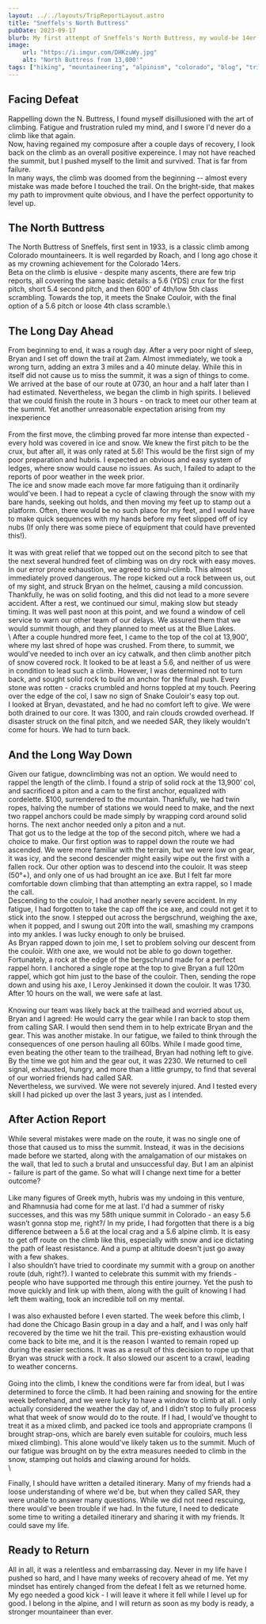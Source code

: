 ```yaml
---
layout: ../../layouts/TripReportLayout.astro
title: "Sneffels's North Buttress"
pubDate: 2023-09-17
blurb: My first attempt of Sneffels's North Buttress, my would-be 14er finisher.
image:
    url: "https://i.imgur.com/DHKzuWy.jpg"
    alt: "North Buttress from 13,000'"
tags: ["hiking", "mountaineering", "alpinism", "colorado", "blog", "trip report"]
---
```


## Facing Defeat
Rappelling down the N. Buttress, I found myself disillusioned with the art of climbing. Fatigue and frustration ruled my mind, and I swore I'd never do a climb like that again.\
Now, having regained my composure after a couple days of recovery, I look back on the climb as an overall positive expereince. I may not have reached the summit, but I pushed myself to the limit and survived. That is far from failure.\
In many ways, the climb was doomed from the beginning -- almost every mistake was made before I touched the trail. On the bright-side, that makes my path to improvment quite obvious, and I have the perfect opportunity to level up. 

## The North Buttress
The North Buttress of Sneffels, first sent in 1933, is a classic climb among Colorado mountaineers. It is well regarded by Roach, and I long ago chose it as my crowning achievement for the Colorado 14ers.\
Beta on the climb is elusive - despite many ascents, there are few trip reports, all covering the same basic details: a 5.6 (YDS) crux for the first pitch, short 5.4 second pitch, and then 600' of 4th/low 5th class scrambling. Towards the top, it meets the Snake Couloir, with the final option of a 5.6 pitch or loose 4th class scramble.\

## The Long Day Ahead
From beginning to end, it was a rough day. After a very poor night of sleep, Bryan and I set off down the trail at 2am. Almost immediately, we took a wrong turn, adding an extra 3 miles and a 40 minute delay. While this in itself did not cause us to miss the summit, it was a sign of things to come.\
We arrived at the base of our route at 0730, an hour and a half later than I had estimated. Nevertheless, we began the climb in high spirits. I believed that we could finish the route in 3 hours - on track to meet our other team at the summit. Yet another unreasonable expectation arising from my inexperience \
\
From the first move, the climbing proved far more intense than expected - every hold was covered in ice and snow. We knew the first pitch to be the crux, but after all, it was only rated at 5.6! This would be the first sign of my poor preparation and hubris. I expected an obvious and easy system of ledges, where snow would cause no issues. As such, I failed to adapt to the reports of poor weather in the week prior.\
The ice and snow made each move far more fatiguing than it ordinarily would've been. I had to repeat a cycle of clawing through the snow with my bare hands, seeking out holds, and then moving my feet up to stamp out a platform. Often, there would be no such place for my feet, and I would have to make quick sequences with my hands before my feet slipped off of icy nubs (If only there was some piece of equipment that could have prevented this!).\
\
It was with great relief that we topped out on the second pitch to see that the next several hundred feet of climbing was on dry rock with easy moves. In our error prone exhaustion, we agreed to simul-climb. This almost immediately proved dangerous. The rope kicked out a rock between us, out of my sight, and struck Bryan on the helmet, causing a mild concussion. Thankfully, he was on solid footing, and this did not lead to a more severe accident. After a rest, we continued our simul, making slow but steady timing. It was well past noon at this point, and we found a window of cell service to warn our other team of our delays. We assured them that we would summit though, and they planned to meet us at the Blue Lakes.\
\ 
After a couple hundred more feet, I came to the top of the col at 13,900', where my last shred of hope was crushed. From there, to summit, we would've needed to inch over an icy catwalk, and then climb another pitch of snow covered rock. It looked to be at least a 5.6, and neither of us were in condition to lead such a climb. However, I was determined not to turn back, and sought solid rock to build an anchor for the final push. Every stone was rotten - cracks crumbled and horns toppled at my touch. Peering over the edge of the col, I saw no sign of Snake Couloir's easy top out.\
I looked at Bryan, devastated, and he had no comfort left to give. We were both drained to our core. It was 1300, and rain clouds crowded overhead. If disaster struck on the final pitch, and we needed SAR, they likely wouldn't come for hours. We had to turn back.

## And the Long Way Down
Given our fatigue, downclimbing was not an option. We would need to rappel the length of the climb. I found a strip of solid rock at the 13,900’ col, and sacrificed a piton and a cam to the first anchor, equalized with cordelette. $100, surrendered to the mountain. Thankfully, we had twin ropes, halving the number of stations we would need to make, and the next two rappel anchors could be made simply by wrapping cord around solid horns. The next anchor needed only a piton and a nut.\
That got us to the ledge at the top of the second pitch, where we had a choice to make. Our first option was to rappel down the route we had ascended. We were more familiar with the terrain, but we were low on gear, it was icy, and the second descender might easily wipe out the first with a fallen rock. Our other option was to descend into the couloir. It was steep (50°+), and only one of us had brought an ice axe. But I felt far more comfortable down climbing that than attempting an extra rappel, so I made the call.\
Descending to the couloir, I had another nearly severe accident. In my fatigue, I had forgotten to take the cap off the ice axe, and could not get it to stick into the snow. I stepped out across the bergschrund, weighing the axe, when it popped, and I swung out 20ft into the wall, smashing my crampons into my ankles. I was lucky enough to only be bruised.\
As Bryan rapped down to join me, I set to problem solving our descent from the couloir. With one axe, we would not be able to go down together. Fortunately, a rock at the edge of the bergschrund made for a perfect rappel horn. I anchored a single rope at the top to give Bryan a full 120m rappel, which got him just to the base of the couloir. Then, sending the rope down and using his axe, I Leroy Jenkinsed it down the couloir. It was 1730. After 10 hours on the wall, we were safe at last.\
\
Knowing our team was likely back at the trailhead and worried about us, Bryan and I agreed: He would carry the gear while I ran back to stop them from calling SAR. I would then send them in to help extricate Bryan and the gear. This was another mistake. In our fatigue, we failed to think through the consequences of one person hauling all 60lbs. While I made good time, even beating the other team to the trailhead, Bryan had nothing left to give. By the time we got him and the gear out, it was 2230. We returned to cell signal, exhausted, hungry, and more than a little grumpy, to find that several of our worried friends had called SAR.\
Nevertheless, we survived. We were not severely injured. And I tested every skill I had picked up over the last 3 years, just as I intended.

## After Action Report
While several mistakes were made on the route, it was no single one of those that caused us to miss the summit. Instead, it was in the decisions made before we started, along with the amalgamation of our mistakes on the wall, that led to such a brutal and unsuccessful day. But I am an alpinist - failure is part of the game. So what will I change next time for a better outcome?\
\
Like many figures of Greek myth, hubris was my undoing in this venture, and Rhamnusia had come for me at last. I'd had a summer of risky successes, and this was my 58th unique summit in Colorado - an easy 5.6 wasn’t gonna stop me, right?/
In my pride, I had forgotten that there is a big difference between a 5.6 at the local crag and a 5.6 alpine climb. It is easy to get off route on the climb like this, especially with snow and ice dictating the path of least resistance. And a pump at altitude doesn't just go away with a few shakes.\
I also shouldn’t have tried to coordinate my summit with a group on another route (duh, right?). I wanted to celebrate this summit with my friends - people who have supported me through this entire journey. Yet the push to move quickly and link up with them, along with the guilt of knowing I had left them waiting, took an incredible toll on my mental.\
\
I was also exhausted before I even started. The week before this climb, I had done the Chicago Basin group in a day and a half, and I was only half recovered by the time we hit the trail. This pre-existing exhaustion would come back to bite me, and it is the reason I wanted to remain roped up during the easier sections. It was as a result of this decision to rope up that Bryan was struck with a rock. It also slowed our ascent to a crawl, leading to weather concerns.\
\
Going into the climb, I knew the conditions were far from ideal, but I was determined to force the climb. It had been raining and snowing for the entire week beforehand, and we were lucky to have a window to climb at all. I only actually considered the weather the day of, and I didn’t stop to fully process what that week of snow would do to the route. If I had, I would've thought to treat it as a mixed climb, and packed ice tools and appropriate crampons (I brought strap-ons, which are barely even suitable for couloirs, much less mixed climbing). This alone would've likely taken us to the summit. Much of our fatigue was brought on by the extra measures needed to climb in the snow, stamping out holds and clawing around for holds.\
\

Finally, I should have written a detailed itinerary. Many of my friends had a loose understanding of where we'd be, but when they called SAR, they were unable to answer many questions. While we did not need rescuing, there would've been trouble if we had. In the future, I need to dedicate some time to writing a detailed itinerary and sharing it with my friends. It could save my life.

## Ready to Return
All in all, it was a relentless and embarrassing day. Never in my life have I pushed so hard, and I have many weeks of recovery ahead of me. Yet my mindset has entirely changed from the defeat I felt as we returned home. My ego needed a good kick - I will leave it where it fell while I level up for good. I belong in the alpine, and I will return as soon as my body is ready, a stronger mountaineer than ever.